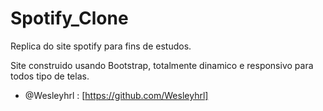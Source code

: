 # Spotify_Clone
Replica do site spotify para fins de estudos.

Site construido usando Bootstrap, totalmente dinamico e responsivo para todos tipo de telas.
- @Wesleyhrl : [https://github.com/Wesleyhrl]
